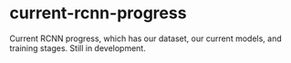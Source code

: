 # current-rcnn-progress
Current RCNN progress, which has our dataset, our current models, and training stages. Still in development. 
